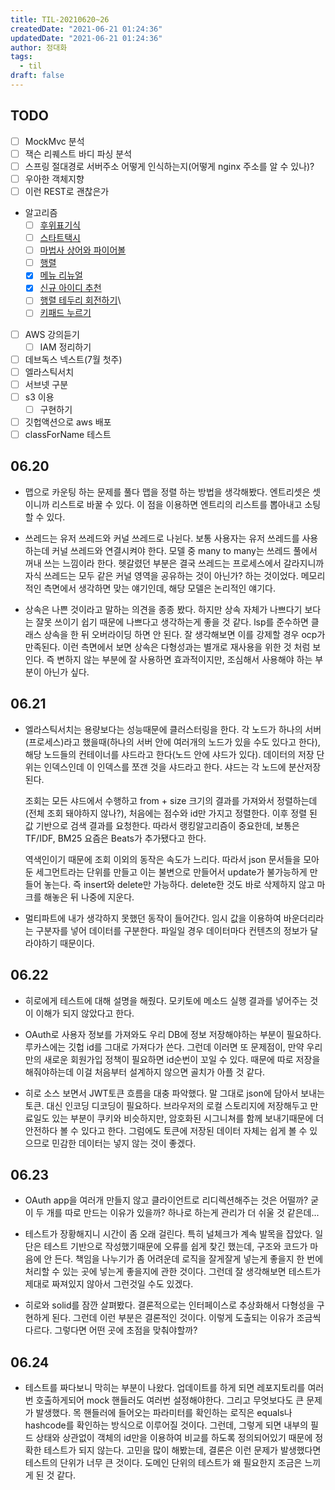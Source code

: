 ```yaml
---
title: TIL-20210620~26
createdDate: "2021-06-21 01:24:36"
updatedDate: "2021-06-21 01:24:36"
author: 정대화
tags:
  - til
draft: false
---
```


## TODO

- [ ] MockMvc 분석
- [ ] 잭슨 리퀘스트 바디 파싱 분석
- [ ] 스프링 절대경로 서버주소 어떻게 인식하는지(어떻게 nginx 주소를 알 수 있나)?
- [ ] 우아한 객체지향
- [ ] 이런 REST로 괜찮은가
- 알고리즘
  - [ ] [후위표기식](https://www.acmicpc.net/problem/1918)
  - [ ] [스타트택시](https://www.acmicpc.net/problem/19238)
  - [ ] [마법사 상어와 파이어볼](https://www.acmicpc.net/problem/20056)
  - [ ] [행렬](https://www.acmicpc.net/problem/1080)
  - [x] [메뉴 리뉴얼](https://programmers.co.kr/learn/courses/30/lessons/72411)
  - [x] [신규 아이디 추천](https://programmers.co.kr/learn/courses/30/lessons/72410)
  - [ ] [행렬 테두리 회전하기](https://programmers.co.kr/learn/courses/30/lessons/77485)\
  - [ ] [키패드 누르기](https://programmers.co.kr/learn/courses/30/lessons/67256)

- [ ] AWS 강의듣기
  - [ ] IAM 정리하기
- [ ] 데브독스 넥스트(7월 첫주)
- [ ] 엘라스틱서치
- [ ] 서브넷 구분
- [ ] s3 이용
  - [ ] 구현하기
- [ ] 깃헙액션으로 aws 배포
- [ ] classForName 테스트

## 06.20

- 맵으로 카운팅 하는 문제를 풀다 맵을 정렬 하는 방법을 생각해봤다. 엔트리셋은 셋이니까 리스트로 바꿀 수 있다. 이 점을 이용하면 엔트리의 리스트를 뽑아내고 소팅할 수 있다.

- 쓰레드는 유저 쓰레드와 커널 쓰레드로 나뉜다. 보통 사용자는 유저 쓰레드를 사용하는데 커널 쓰레드와 연결시켜야 한다. 모델 중 many to many는 쓰레드 풀에서 꺼내 쓰는 느낌이라 한다. 헷갈렸던 부분은 결국 쓰레드는 프로세스에서 갈라지니까 자식 쓰레드는 모두 같은 커널 영역을 공유하는 것이 아닌가? 하는 것이었다. 메모리적인 측면에서 생각하면 맞는 얘기인데, 해당 모델은 논리적인 얘기다.

- 상속은 나쁜 것이라고 말하는 의견을 종종 봤다. 하지만 상속 자체가 나쁘다기 보다는 잘못 쓰이기 쉽기 때문에 나쁘다고 생각하는게 좋을 것 같다. lsp를 준수하면 클래스 상속을 한 뒤 오버라이딩 하면 안 된다. 잘 생각해보면 이를 강제할 경우 ocp가 만족된다. 이런 측면에서 보면 상속은 다형성과는 별개로 재사용을 위한 것 처럼 보인다. 즉 변하지 않는 부분에 잘 사용하면 효과적이지만, 조심해서 사용해야 하는 부분이 아닌가 싶다.

## 06.21

- 엘라스틱서치는 용량보다는 성능때문에 클러스터링을 한다. 각 노드가 하나의 서버(프로세스)라고 했을때(하나의 서버 안에 여러개의 노드가 있을 수도 있다고 한다), 해당 노드들의 컨테이너를 샤드라고 한다(노드 안에 샤드가 있다). 데이터의 저장 단위는 인덱스인데 이 인덱스를 쪼갠 것을 샤드라고 한다. 샤드는 각 노드에 분산저장된다.

  조회는 모든 샤드에서 수행하고 from + size 크기의 결과를 가져와서 정렬하는데(전체 조회 돼야하지 않나?), 처음에는 점수와 id만 가지고 정렬한다. 이후 정렬 된 값 기반으로 검색 결과를 요청한다. 따라서 랭킹알고리즘이 중요한데, 보통은 TF/IDF, BM25 요즘은 Beats가 추가됐다고 한다.

  역색인이기 때문에 조회 이외의 동작은 속도가 느리다. 따라서 json 문서들을 모아 둔 세그먼트라는 단위를 만들고 이는 불변으로 만들어서 update가 불가능하게 만들어 놓는다. 즉 insert와 delete만 가능하다. delete한 것도 바로 삭제하지 않고 마크를 해놓은 뒤 나중에 지운다.

- 멀티파트에 내가 생각하지 못했던 동작이 들어간다. 임시 값을 이용하여 바운더리라는 구분자를 넣어 데이터를 구분한다. 파일일 경우 데이터마다 컨텐츠의 정보가 달라야하기 때문이다.

## 06.22

- 히로에게 테스트에 대해 설명을 해줬다. 모키토에 메소드 실행 결과를 넣어주는 것이 이해가 되지 않았다고 한다.

- OAuth로 사용자 정보를 가져와도 우리 DB에 정보 저장해야하는 부분이 필요하다. 루카스에는 깃헙 id를 그대로 가져다가 쓴다. 그런데 이러면 또 문제점이, 만약 우리만의 새로운 회원가입 정책이 필요하면 id순번이 꼬일 수 있다. 때문에 따로 저장을 해줘야하는데 이걸 처음부터 설계하지 않으면 골치가 아플 것 같다.

- 히로 소스 보면서 JWT토큰 흐름을 대충 파악했다. 말 그대로 json에 담아서 보내는 토큰. 대신 인코딩 디코딩이 필요하다. 브라우저의 로컬 스토리지에 저장해두고 만료일도 있는 부분이 쿠키와 비슷하지만, 암호화된 시그니쳐를 함께 보내기때문에 더 안전하다 볼 수 있다고 한다. 그럼에도 토큰에 저장된 데이터 자체는 쉽게 볼 수 있으므로 민감한 데이터는 넣지 않는 것이 좋겠다.

## 06.23

- OAuth app을 여러개 만들지 않고 클라이언트로 리디렉션해주는 것은 어떨까? 굳이 두 개를 따로 만드는 이유가 있을까? 하나로 하는게 관리가 더 쉬울 것 같은데...

- 테스트가 장황해지니 시간이 좀 오래 걸린다. 특히 널체크가 계속 발목을 잡았다. 일단은 테스트 기반으로 작성했기때문에 오류를 쉽게 찾긴 했는데, 구조와 코드가 마음에 안 든다. 책임을 나누기가 좀 어려운데 로직을 잘게잘게 넣는게 좋을지 한 번에 처리할 수 있는 곳에 넣는게 좋을지에 관한 것이다. 그런데 잘 생각해보면 테스트가 제대로 짜져있지 않아서 그런것일 수도 있겠다.

- 히로와 solid를 잠깐 살펴봤다. 결론적으로는 인터페이스로 추상화해서 다형성을 구현하게 된다. 그런데 이런 부분은 결론적인 것이다. 이렇게 도출되는 이유가 조금씩 다르다. 그렇다면 어떤 곳에 초점을 맞춰야할까?

## 06.24

- 테스트를 짜다보니 막히는 부분이 나왔다. 업데이트를 하게 되면 레포지토리를 여러번 호출하게되어 mock 핸들러도 여러번 설정해야한다. 그리고 무엇보다도 큰 문제가 발생했다. 목 핸들러에 들어오는 파라미터를 확인하는 로직은 equals나 hashcode를 확인하는 방식으로 이루어질 것이다. 그런데, 그렇게 되면 내부의 필드 상태와 상관없이 객체의 id만을 이용하여 비교를 하도록 정의되어있기 때문에 정확한 테스트가 되지 않는다. 고민을 많이 해봤는데, 결론은 이런 문제가 발생했다면 테스트의 단위가 너무 큰 것이다. 도메인 단위의 테스트가 왜 필요한지 조금은 느끼게 된 것 같다.
